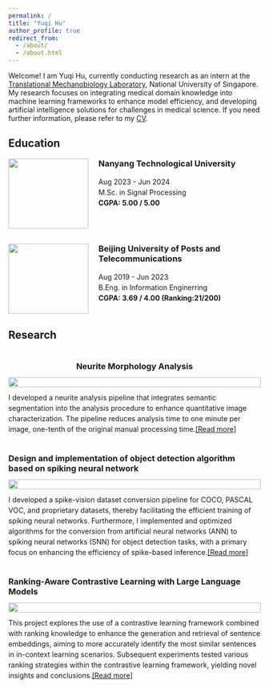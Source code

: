 ```yaml
---
permalink: /
title: "Yuqi Hu"
author_profile: true
redirect_from: 
  - /about/
  - /about.html
---
```


Welcome! I am Yuqi Hu, currently conducting research as an intern at the [Translational Mechanobiology Laboratory](https://hanrylab.med.nus.edu.sg/), National University of Singapore. My research focuses on integrating medical domain knowledge into machine learning frameworks to enhance model efficiency, and developing artificial intelligence solutions for challenges in medical science. If you need further information, please refer to my <a href="{{ site.baseurl }}/assets/new_cv.pdf" download="Yuqi_Hu_CV.pdf">CV</a>.

Education
-----
<div style="display: flex; align-items: flex-start; margin-bottom: 30px;">
    <img style="width: 160px; height: 140px; margin-right: 20px; object-fit: contain;" src="{{ site.baseurl }}/images/NTU_logo.png">
    <div>
        <h3 style="margin-top: 0;">Nanyang Technological University</h3>
        <p style="line-height: 1.5; font-size: 14px; margin: 0;">
            Aug 2023 - Jun 2024<br>
            M.Sc. in Signal Processing<br>
            <strong>CGPA: 5.00 / 5.00</strong>
        </p>
    </div>
</div>

<div style="display: flex; align-items: flex-start; margin-bottom: 30px;">
    <img style="width: 160px; height: 140px; margin-right: 20px; object-fit: contain;" src="{{ site.baseurl }}/images/bupt_logo.png">
    <div>
        <h3 style="margin-top: 0;">Beijing University of Posts and Telecommunications</h3>
        <p style="line-height: 1.5; font-size: 14px; margin: 0;">
            Aug 2019 - Jun 2023<br>
            B.Eng. in Information Enginerring<br>
            <strong>CGPA: 3.69 / 4.00 (Ranking:21/200)</strong>
        </p>
    </div>
</div>

Research
-----
<div style="display: flex; flex-direction: column; align-items: center; margin-bottom: 5px;">
    <h3 style="margin-bottom: 2px;">Neurite Morphology Analysis</h3>
    <div style="display: flex; flex-direction: column; align-items: center; width: 100%; margin-top: 10px;">
        <img style="width: 100%; height: auto; object-fit: contain;" src="{{ site.baseurl }}/images/spike_detection.png">
        <p style="line-height: 1.5; font-size: 14px; margin: 10px 0; text-align: left;">
            I developed a neurite analysis pipeline that integrates semantic segmentation into the analysis procedure to enhance quantitative image characterization. The pipeline reduces analysis time to one minute per image, one-tenth of the original manual processing time.<a href="{{ site.baseurl }}/research/object_detection">[Read more]</a>
        </p>
    </div>
</div>
<div style="display: flex; flex-direction: column; align-items: center; margin-bottom: 5px;">
    <h3 style="margin-bottom: 2px;">Design and implementation of object detection algorithm based on spiking neural network</h3>
    <div style="display: flex; flex-direction: column; align-items: center; width: 100%; margin-top: 10px;">
        <img style="width: 100%; height: auto; object-fit: contain;" src="{{ site.baseurl }}/images/spike_detection.png">
        <p style="line-height: 1.5; font-size: 14px; margin: 10px 0; text-align: left;">
            I developed a spike-vision dataset conversion pipeline for COCO, PASCAL VOC, and proprietary datasets, thereby facilitating the efficient training of spiking neural networks. Furthermore, I implemented and optimized algorithms for the conversion from artificial neural networks (ANN) to spiking neural networks (SNN) for object detection tasks, with a primary focus on enhancing the efficiency of spike-based inference.<a href="{{ site.baseurl }}/research/object_detection">[Read more]</a>
        </p>
    </div>
</div>
<div style="display: flex; flex-direction: column; align-items: center; margin-bottom: 5px;">
    <h3 style="margin-bottom: 2px;">Ranking-Aware Contrastive Learning with Large Language Models</h3>
    <div style="display: flex; flex-direction: column; align-items: center; width: 100%; margin-top: 10px;">
        <img style="width: 100%; height: auto; object-fit: contain;" src="{{ site.baseurl }}/images/LLM.jpg">
        <p style="line-height: 1.5; font-size: 14px; margin: 10px 0; text-align: left;">
            This project explores the use of a contrastive learning framework combined with ranking knowledge to enhance the generation and retrieval of sentence embeddings, aiming to more accurately identify the most similar sentences in in-context learning scenarios. Subsequent experiments tested various ranking strategies within the contrastive learning framework, yielding novel insights and conclusions.<a href="{{ site.baseurl }}/research/contextual_ranking">[Read more]</a>
        </p>
    </div>
</div>



